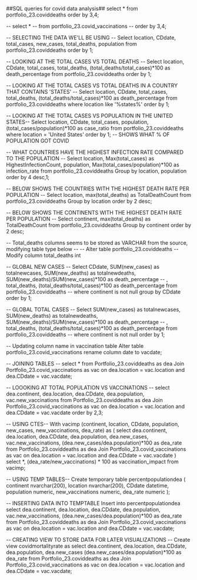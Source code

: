 ##SQL queries for covid data analysis##
select * 
from portfolio_23.coviddeaths
order by 3,4;

-- select * 
-- from portfolio_23.covid_vaccinations
-- order by 3,4;

-- SELECTING THE DATA WE'LL BE USING --
Select location, CDdate, total_cases, new_cases, total_deaths, population
from portfolio_23.coviddeaths
order by 1;

-- LOOKING AT THE TOTAL CASES VS TOTAL DEATHS --
Select location, CDdate, total_cases, total_deaths, (total_deaths/total_cases)*100 as death_percentage 
from portfolio_23.coviddeaths
order by 1;

-- LOOKING AT THE TOTAL CASES VS TOTAL DEATHS IN A COUNTRY THAT CONTAINS 'STATES' --
Select location, CDdate, total_cases, total_deaths, (total_deaths/total_cases)*100 as death_percentage 
from portfolio_23.coviddeaths
where location like '%states%'
order by 1;

-- LOOKING AT THE TOTAL CASES VS POPULATION IN THE UNITED STATES--
Select location, CDdate, total_cases, population, (total_cases/population)*100 as case_ratio
from portfolio_23.coviddeaths
where location = 'United States'
order by 1;
-- SHOWS WHAT % OF POPULATION GOT COVID

-- WHAT COUNTRIES HAVE THE HIGHEST INFECTION RATE COMPARED TO THE POPULATION --
Select location, Max(total_cases) as HighestInfectionCount, population, Max(total_cases/population)*100 as infection_rate
from portfolio_23.coviddeaths
Group by location, population
order by 4 desc,1;

-- BELOW SHOWS THE COUNTRIES WITH THE HIGHEST DEATH RATE PER POPULATION --
Select location, max(total_deaths) as TotalDeathCount
from portfolio_23.coviddeaths
Group by location
order by 2 desc;

-- BELOW SHOWS THE CONTINENTS WITH THE HIGHEST DEATH RATE PER POPULATION --
Select continent, max(total_deaths) as TotalDeathCount
from portfolio_23.coviddeaths
Group by continent
order by 2 desc;

-- Total_deaths columns seems to be stored as VARCHAR from the source, modifying table type below --
-- Alter table portfolio_23.coviddeaths
-- Modify column total_deaths int

-- GLOBAL NEW CASES --
Select  CDdate, SUM(new_cases) as totalnewcases, SUM(new_deaths) as totalnewdeaths, SUM(new_deaths)/SUM(new_cases)*100 as death_percentage -- , total_deaths, (total_deaths/total_cases)*100 as death_percentage 
from portfolio_23.coviddeaths
-- where continent is not null
group by CDdate
order by 1;

-- GLOBAL TOTAL CASES --
Select  SUM(new_cases) as totalnewcases, SUM(new_deaths) as totalnewdeaths, SUM(new_deaths)/SUM(new_cases)*100 as death_percentage -- , total_deaths, (total_deaths/total_cases)*100 as death_percentage 
from portfolio_23.coviddeaths
-- where continent is not null
order by 1;

-- Updating column name in vaccination table
Alter table portfolio_23.covid_vaccinations rename column date to vacdate;

-- JOINING TABLES --
select * 
from Portfolio_23.coviddeaths as dea
Join Portfolio_23.covid_vaccinations as vac
on dea.location = vac.location
and dea.CDdate = vac.vacdate;

-- LOOOKING AT TOTAL POPULATION VS VACCINATIONS --
select dea.continent, dea.location, dea.CDdate, dea.population, vac.new_vaccinations 
from Portfolio_23.coviddeaths as dea
Join Portfolio_23.covid_vaccinations as vac
on dea.location = vac.location
and dea.CDdate = vac.vacdate
order by 2,3;

-- USING CTES--
With vacimp (continent, location, CDdate, population, new_cases, new_vaccinations, dea_rate)
as
(
select dea.continent, dea.location, dea.CDdate, dea.population, dea.new_cases, vac.new_vaccinations, 
(dea.new_cases/dea.population)*100 as dea_rate
from Portfolio_23.coviddeaths as dea
Join Portfolio_23.covid_vaccinations as vac
on dea.location = vac.location
and dea.CDdate = vac.vacdate
)
select *, (dea_rate/new_vaccinations) * 100 as vaccination_impact
from vacimp;

-- USING TEMP TABLES--
Create temporary table percentpopulationdea 
(
continent nvarchar(200),
location nvarchar(200),
CDdate datetime,
population numeric,
new_vaccinations numeric,
dea_rate numeric
);

-- INSERTING DATA INTO TEMPTABLE
Insert into percentpopulationdea
select dea.continent, dea.location, dea.CDdate, dea.population, vac.new_vaccinations,
(dea.new_cases/dea.population)*100 as dea_rate
from Portfolio_23.coviddeaths as dea
Join Portfolio_23.covid_vaccinations as vac
on dea.location = vac.location
and dea.CDdate = vac.vacdate;

-- CREATING VIEW TO STORE DATA FOR LATER VISUALIZATIONS --
Create view covidmortalityrate as
select dea.continent, dea.location, dea.CDdate, dea.population, dea.new_cases 
(dea.new_cases/dea.population)*100 as dea_rate
from Portfolio_23.coviddeaths as dea
Join Portfolio_23.covid_vaccinations as vac
on dea.location = vac.location
and dea.CDdate = vac.vacdate;
